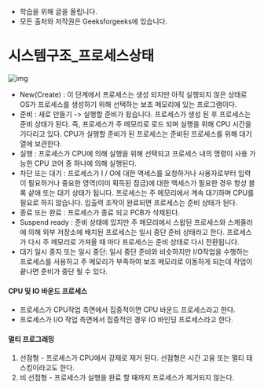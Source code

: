 - 학습을 위해 글을 올립니다.
- 모든 출처와 저작권은 Geeksforgeeks에 있습니다.

[^출처]: https://www.geeksforgeeks.org/



# 시스템구조_프로세스상태

![img](https://www.geeksforgeeks.org/wp-content/uploads/gq/2015/06/process-states1.png)

- New(Create) : 이 단계에서 프로세스는 생성 되지만 아직 실행되지 않은 상태로 OS가 프로세스를 생성하기 위해 선택하는 보조 메모리에 있는 프로그램이다.
- 준비 : 새로 만들기 -> 실행할 준비가 됬습니다. 프로세스가 생성 된 후 프로세스는 준비 상태가 된다. 즉, 프로세스가 주 메모리로 로드 되며 실행을 위해 CPU 시간을 기다리고 있다. CPU가 실행할 준비가 된 프로세스는 준비된 프로세스를 위해 대기열에 보관한다.
- 실행 : 프로세스가 CPU에 의해 실행을 위해 선택되고 프로세스 내의 명령이 사용 가능한 CPU 코어 중 하나에 의해 실행된다. 
- 차단 또는 대기 : 프로세스가 I / O에 대한 액세스를 요청하거나 사용자로부터 입력이 필요하거나 중요한 영역(이미 획득된 잠금)에 대한 액세스가 필요한 경우 항상 블록 샅애 또는 대기 상태가 됩니다. 프로세스는 주 메모리에서 계속 대기하며 CPU를 필요로 하지 않습니다. 입출력 조작이 완료되면 프로세스는 준비 상태가 된다.
- 종료 또는 완료 : 프로세스가 종료 되고 PCB가 삭제된다.
- Suspend ready : 준비 상태에 있지만 주 메모리에서 스왑된 프로세스와 스케줄러에 의해 외부 저장소에 배치된 프로세스는 일시 중단 준비 상태라고 한다. 프로세스가 다시 주 메모리로 가져올 때 마다 프로세스는 준비 상태로 다시 전환됩니다.
- 대기 일시 중지 또는 일시 중단: 일시 중단 준비와 비슷하지만 I/O작업을 수행하는 프로세스를 사용하고 주 메모리가 부족하여 보조 메모리로 이동하게 되는데 작업이 끝나면 준비가 중단 될 수 있다.



#### CPU 및 IO 바운드 프로세스

- 프로세스가 CPU작업 측면에서 집중적이면 CPU 바운드 프로세스라고 한다.
- 프로세스가 I/O 작업 측면에서 집중적인 경우 IO 바인딩 프로세스라고 한다.



#### 멀티 프로그래밍

1. 선점형 - 프로세스가 CPU에서 강제로 제거 된다. 선점형은 시간 고융 또는 멀티 태스킹이라고도 한다.
2. 비 선점형 - 프로세스가 실행을 완료 할 때까지 프로세스가 제거되지 않는다.


